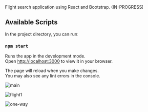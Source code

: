 
Flight search application using React and Bootstrap. (IN-PROGRESS)

## Available Scripts

In the project directory, you can run:

### `npm start`

Runs the app in the development mode.\
Open [http://localhost:3000](http://localhost:3000) to view it in your browser.

The page will reload when you make changes.\
You may also see any lint errors in the console.

![main](https://github.com/user-attachments/assets/ab432780-07ac-452a-8fa5-da20a899ef88)

![flight1](https://github.com/user-attachments/assets/0a1096b0-dced-4585-b79e-d39d14568f58)

![one-way](https://github.com/user-attachments/assets/c79b7367-f27b-4292-a593-cde236b0193f)
